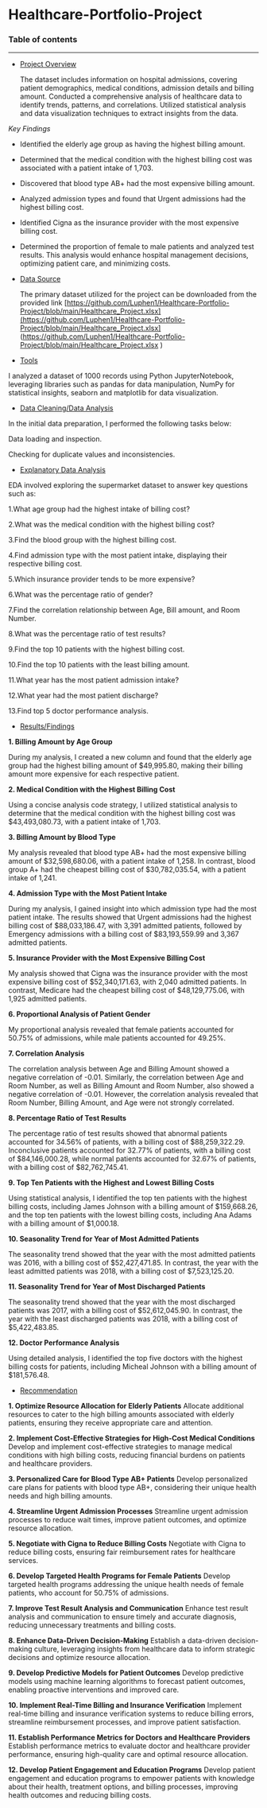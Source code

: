 # Healthcare-Portfolio-Project

### Table of contents

-----------------------


- [Project Overview](#Project_Overview)
  
  The dataset includes information on hospital admissions, covering patient demographics, medical 
 conditions, admission details and billing amount.
 Conducted a comprehensive analysis of healthcare data to identify trends, patterns, and correlations. Utilized statistical analysis and data visualization techniques to extract insights from the data.

*Key Findings*
- Identified the elderly age group as having the highest billing amount.
- Determined that the medical condition with the highest billing cost was associated with a patient intake of 1,703.
- Discovered that blood type AB+ had the most expensive billing amount.
- Analyzed admission types and found that Urgent admissions had the highest billing cost.
- Identified Cigna as the insurance provider with the most expensive billing cost.
- Determined the proportion of female to male patients and analyzed test results.
This 
analysis would enhance hospital management decisions, optimizing patient care, and minimizing 
costs.


- [Data Source](#Data_Source)

  The primary dataset utilized for the project can be downloaded from the provided link [https://github.com/Luphen1/Healthcare-Portfolio-Project/blob/main/Healthcare_Project.xlsx](https://github.com/Luphen1/Healthcare-Portfolio-Project/blob/main/Healthcare_Project.xlsx] 
 (https://github.com/Luphen1/Healthcare-Portfolio-Project/blob/main/Healthcare_Project.xlsx )
  
- [Tools](#Tools)
  
 I analyzed a dataset of 1000 records using Python JupyterNotebook, leveraging libraries such as pandas for data manipulation, NumPy for statistical insights, seaborn and matplotlib for data visualization. 
  
- [Data Cleaning/Data Analysis](#Data_Cleaning/Data_Analysis)

In the initial data preparation, I performed the following tasks below:

Data loading and inspection.

Checking for duplicate values and inconsistencies.

  
- [Explanatory Data Analysis](#Explanatory_Data_Analysis)
  
EDA involved exploring the supermarket dataset to answer key questions such as:
  

1.What age group had the highest intake of billing cost?
  
2.What was the medical condition with the highest billing cost?

3.Find the blood group with the highest billing cost.

4.Find admission type with the most patient intake, displaying their respective billing cost.

5.Which insurance provider tends to be more expensive?

6.What was the percentage ratio of gender?


7.Find the correlation relationship between Age, Bill amount, and Room Number.
   
8.What was the percentage ratio of test results?

9.Find the top 10 patients with the highest billing cost.

10.Find the top 10 patients with the least billing amount.

11.What year has the most patient admission intake?

12.What year had the most patient discharge?

13.Find top 5 doctor performance analysis.
  
  
- [Results/Findings](#Results/Findings)

**1. Billing Amount by Age Group**

During my analysis, I created a new column and found that the elderly age group had the highest billing amount of $49,995.80, making their billing amount more expensive for each respective patient.

**2. Medical Condition with the Highest Billing Cost**

Using a concise analysis code strategy, I utilized statistical analysis to determine that the medical condition with the highest billing cost was $43,493,080.73, with a patient intake of 1,703.

**3. Billing Amount by Blood Type**

My analysis revealed that blood type AB+ had the most expensive billing amount of $32,598,680.06, with a patient intake of 1,258. In contrast, blood group A+ had the cheapest billing cost of $30,782,035.54, with a patient intake of 1,241.

**4. Admission Type with the Most Patient Intake**

During my analysis, I gained insight into which admission type had the most patient intake. The results showed that Urgent admissions had the highest billing cost of $88,033,186.47, with 3,391 admitted patients, followed by Emergency admissions with a billing cost of $83,193,559.99 and 3,367 admitted patients.

**5. Insurance Provider with the Most Expensive Billing Cost**

My analysis showed that Cigna was the insurance provider with the most expensive billing cost of $52,340,171.63, with 2,040 admitted patients. In contrast, Medicare had the cheapest billing cost of $48,129,775.06, with 1,925 admitted patients.

**6. Proportional Analysis of Patient Gender**

My proportional analysis revealed that female patients accounted for 50.75% of admissions, while male patients accounted for 49.25%.

**7. Correlation Analysis**

The correlation analysis between Age and Billing Amount showed a negative correlation of -0.01. Similarly, the correlation between Age and Room Number, as well as Billing Amount and Room Number, also showed a negative correlation of -0.01. However, the correlation analysis revealed that Room Number, Billing Amount, and Age were not strongly correlated.

**8. Percentage Ratio of Test Results**

The percentage ratio of test results showed that abnormal patients accounted for 34.56% of patients, with a billing cost of $88,259,322.29. Inconclusive patients accounted for 32.77% of patients, with a billing cost of $84,146,000.28, while normal patients accounted for 32.67% of patients, with a billing cost of $82,762,745.41.

**9. Top Ten Patients with the Highest and Lowest Billing Costs**

Using statistical analysis, I identified the top ten patients with the highest billing costs, including James Johnson with a billing amount of $159,668.26, and the top ten patients with the lowest billing costs, including Ana Adams with a billing amount of $1,000.18.

**10. Seasonality Trend for Year of Most Admitted Patients**

The seasonality trend showed that the year with the most admitted patients was 2016, with a billing cost of $52,427,471.85. In contrast, the year with the least admitted patients was 2018, with a billing cost of $7,523,125.20.

**11. Seasonality Trend for Year of Most Discharged Patients**

The seasonality trend showed that the year with the most discharged patients was 2017, with a billing cost of $52,612,045.90. In contrast, the year with the least discharged patients was 2018, with a billing cost of $5,422,483.85.

**12. Doctor Performance Analysis**

Using detailed analysis, I identified the top five doctors with the highest billing costs for patients, including Micheal Johnson with a billing amount of $181,576.48.

  
- [Recommendation](#Recommendation)


**1. Optimize Resource Allocation for Elderly Patients**
Allocate additional resources to cater to the high billing amounts associated with elderly patients, ensuring they receive appropriate care and attention.

**2. Implement Cost-Effective Strategies for High-Cost Medical Conditions**
Develop and implement cost-effective strategies to manage medical conditions with high billing costs, reducing financial burdens on patients and healthcare providers.

**3. Personalized Care for Blood Type AB+ Patients**
Develop personalized care plans for patients with blood type AB+, considering their unique health needs and high billing amounts.

**4. Streamline Urgent Admission Processes**
Streamline urgent admission processes to reduce wait times, improve patient outcomes, and optimize resource allocation.

**5. Negotiate with Cigna to Reduce Billing Costs**
Negotiate with Cigna to reduce billing costs, ensuring fair reimbursement rates for healthcare services.

**6. Develop Targeted Health Programs for Female Patients**
Develop targeted health programs addressing the unique health needs of female patients, who account for 50.75% of admissions.

**7. Improve Test Result Analysis and Communication**
Enhance test result analysis and communication to ensure timely and accurate diagnosis, reducing unnecessary treatments and billing costs.

**8. Enhance Data-Driven Decision-Making**
Establish a data-driven decision-making culture, leveraging insights from healthcare data to inform strategic decisions and optimize resource allocation.

**9. Develop Predictive Models for Patient Outcomes**
Develop predictive models using machine learning algorithms to forecast patient outcomes, enabling proactive interventions and improved care.

**10. Implement Real-Time Billing and Insurance Verification**
Implement real-time billing and insurance verification systems to reduce billing errors, streamline reimbursement processes, and improve patient satisfaction.

**11. Establish Performance Metrics for Doctors and Healthcare Providers**
Establish performance metrics to evaluate doctor and healthcare provider performance, ensuring high-quality care and optimal resource allocation.

**12. Develop Patient Engagement and Education Programs**
Develop patient engagement and education programs to empower patients with knowledge about their health, treatment options, and billing processes, improving health outcomes and reducing billing costs.

